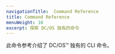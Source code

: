 ```yaml
---
navigationTitle:  Command Reference
title: Command Reference
menuWeight: 10
excerpt: 探索 DC/OS 独有的命令
---
```


此命令参考介绍了 DC/OS&trade; 独有的 CLI 命令。
